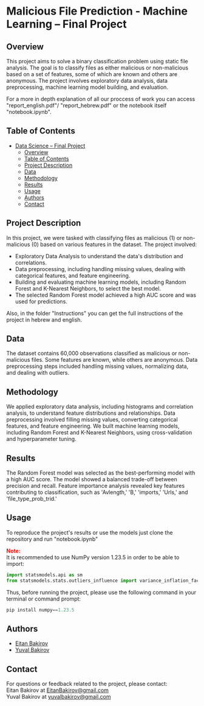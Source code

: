 # Malicious File Prediction - Machine Learning – Final Project

## Overview

This project aims to solve a binary classification problem using static file analysis. The goal is to classify files as either malicious or non-malicious based on a set of features, some of which are known and others are anonymous. The project involves exploratory data analysis, data preprocessing, machine learning model building, and evaluation.

For a more in depth explanation of all our proccess of work you can access "report_english.pdf"/ "report_hebrew.pdf" or the notebook itself "notebook.ipynb".

## Table of Contents

- [Data Science – Final Project](#data-science--final-project)
  - [Overview](#overview)
  - [Table of Contents](#table-of-contents)
  - [Project Description](#project-description)
  - [Data](#data)
  - [Methodology](#methodology)
  - [Results](#results)
  - [Usage](#usage)
  - [Authors](#authors)
  - [Contact](#contact)

## Project Description

In this project, we were tasked with classifying files as malicious (1) or non-malicious (0) based on various features in the dataset. The project involved:

- Exploratory Data Analysis to understand the data's distribution and correlations.
- Data preprocessing, including handling missing values, dealing with categorical features, and feature engineering.
- Building and evaluating machine learning models, including Random Forest and K-Nearest Neighbors, to select the best model.
- The selected Random Forest model achieved a high AUC score and was used for predictions.

Also, in the folder "Instructions" you can get the full instructions of the project in hebrew and english.

## Data

The dataset contains 60,000 observations classified as malicious or non-malicious files. Some features are known, while others are anonymous. Data preprocessing steps included handling missing values, normalizing data, and dealing with outliers.

## Methodology

We applied exploratory data analysis, including histograms and correlation analysis, to understand feature distributions and relationships. Data preprocessing involved filling missing values, converting categorical features, and feature engineering. We built machine learning models, including Random Forest and K-Nearest Neighbors, using cross-validation and hyperparameter tuning.

## Results

The Random Forest model was selected as the best-performing model with a high AUC score. The model showed a balanced trade-off between precision and recall. Feature importance analysis revealed key features contributing to classification, such as 'Avlength,' 'B,' 'imports,' 'Urls,' and 'file_type_prob_trid.'

## Usage

To reproduce the project's results or use the models just clone the repository and run "notebook.ipynb"

<span style="color:red;"><b>Note:</b></span><br>
It is recommended to use NumPy version 1.23.5 in order to be able to import:

```python
import statsmodels.api as sm
from statsmodels.stats.outliers_influence import variance_inflation_factor 
```

Thus, before running the project, please use the following command in your terminal or command prompt:

```python
pip install numpy==1.23.5
```

## Authors

- [Eitan Bakirov](https://github.com/EitanBakirov)
- [Yuval Bakirov](https://github.com/YuvalBakirov)

## Contact

For questions or feedback related to the project, please contact: 
<br>Eitan Bakirov at EitanBakirov@gmail.com
<br>Yuval Bakirov at yuvalbakirov@gmail.com
